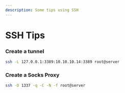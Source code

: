 ```yaml
---
description: Some tips using SSH
---
```


# SSH Tips

### Create a tunnel

```bash
ssh -L 127.0.0.1:3389:10.10.10.14:3389 root@server
```

### Create a Socks Proxy

```bash
ssh -D 1337 -q -C -N -f root@server
```
